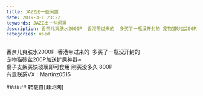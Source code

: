 ```yaml
---
title: JAZZ出一些闲置
date: 2019-3-1 23:22
keywords: JAZZ出一些闲置
description: 香奈儿爽肤水2000P  香港带过来的  多买了一瓶没开封的 宠物猫砂盆200P加送铲屎神器~  桌子支架买快玻璃即可食用 刚买没多久 800P有意联系VX：Martinz0515
categories: used
---
```

<td class="t_f" id="postmessage_3139539">

香奈儿爽肤水2000P  香港带过来的  多买了一瓶没开封的 <br/>
宠物猫砂盆200P加送铲屎神器~  <br/>
桌子支架买快玻璃即可食用 刚买没多久 800P<br/>
有意联系VX：Martinz0515<br/>
</td>
###### 转载自[菲龙网]